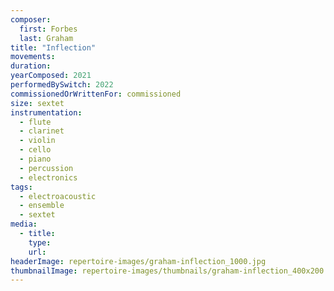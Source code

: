 ```yaml
---
composer:
  first: Forbes
  last: Graham
title: "Inflection"
movements:
duration:
yearComposed: 2021
performedBySwitch: 2022
commissionedOrWrittenFor: commissioned
size: sextet
instrumentation:
  - flute
  - clarinet
  - violin
  - cello
  - piano
  - percussion
  - electronics
tags:
  - electroacoustic
  - ensemble
  - sextet
media:
  - title:
    type:
    url:
headerImage: repertoire-images/graham-inflection_1000.jpg
thumbnailImage: repertoire-images/thumbnails/graham-inflection_400x200.jpg
---
```

